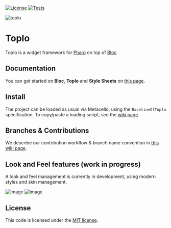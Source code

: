 [![License](https://img.shields.io/github/license/pharo-graphics/Toplo.svg)](./LICENSE)
[![Tests](https://github.com/pharo-graphics/Toplo/actions/workflows/Tests.yml/badge.svg)](https://github.com/pharo-graphics/Toplo/actions/workflows/Tests.yml)

![toplo](https://github.com/pharo-graphics/Toplo/assets/49183340/57963fee-ed86-4ee0-99e1-7c39e9a9cdf9)

# Toplo

Toplo is a widget framework for [Pharo](https://www.pharo.org) on top of [Bloc](https://github.com/pharo-graphics/Bloc). 


## Documentation

You can get started on **Bloc**, **Toplo** and **Style Sheets** on [this page](doc/StyleSheets.md).


## Install

The project can be loaded as usual via Metacello, using the `BaselineOfToplo` specification. To copy/paste a loading script, see the [wiki page](../../wiki/Install).


## Branches & Contributions

We describe our contribution workflow & branch name convention in [this wiki page](../../wiki/Branches-and-versions).


## Look and Feel features (work in progress)

A look and feel management is currently in development, using modern styles and skin management.

![image](https://github.com/pharo-graphics/Toplo/assets/49183340/2e61623f-5844-4294-b87a-195dd6c1c636)
![image](https://github.com/pharo-graphics/Toplo/assets/49183340/a76ee5a2-1e2f-414f-8ab8-4dad71d4fc4f)


## License

This code is licensed under the [MIT license](./LICENSE).
